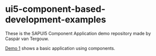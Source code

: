 # ui5-component-based-development-examples

These is the SAPUI5 Component Application demo repository made by Caspár van Tergouw.

[Demo 1](https://github.com/capsamon/ui5-component-based-development-examples/tree/master/demo1_components/webapp) shows a basic application using components.
